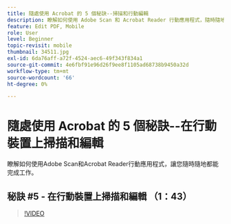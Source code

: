 ```yaml
---
title: 隨處使用 Acrobat 的 5 個秘訣--掃描和行動編輯
description: 瞭解如何使用 Adobe Scan 和 Acrobat Reader 行動應用程式，隨時隨地完成工作
feature: Edit PDF, Mobile
role: User
level: Beginner
topic-revisit: mobile
thumbnail: 34511.jpg
exl-id: 6da76aff-a72f-4524-aec6-49f343f834a1
source-git-commit: 4e6fbf91e96d26f9ee8f1105ad68738b9450a32d
workflow-type: tm+mt
source-wordcount: '66'
ht-degree: 0%

---
```


# 隨處使用 Acrobat 的 5 個秘訣--在行動裝置上掃描和編輯

瞭解如何使用Adobe Scan和Acrobat Reader行動應用程式，讓您隨時隨地都能完成工作。

## 秘訣 #5 - 在行動裝置上掃描和編輯 （1：43）

>[!VIDEO](https://video.tv.adobe.com/v/34511?quality=12&learn=on&hidetitle=true)
